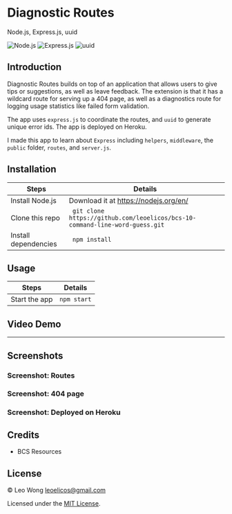 # Diagnostic Routes

Node.js, Express.js, uuid

![Node.js](https://img.shields.io/badge/16.15.0%20LTS-0?label=Node.js&style=for-the-badge&labelColor=white&color=black) ![Express.js](https://img.shields.io/badge/4.18.1-0?label=Express&style=for-the-badge&labelColor=white&color=black) ![uuid](https://img.shields.io/badge/8.3.2-0?label=uuid&style=for-the-badge&labelColor=white&color=black)

## Introduction

Diagnostic Routes builds on top of an application that allows users to give tips or suggestions, as well as leave feedback. The extension is that it has a wildcard route for serving up a 404 page, as well as a diagnostics route for logging usage statistics like failed form validation.

The app uses `express.js` to coordinate the routes, and `uuid` to generate unique error ids. The app is deployed on Heroku.

I made this app to learn about `Express` including `helpers`, `middleware`, the `public` folder, `routes`, and `server.js`.

## Installation

| Steps                | Details                                                                      |
| -------------------- | ---------------------------------------------------------------------------- |
| Install Node.js      | Download it at https://nodejs.org/en/                                        |
| Clone this repo      | ` git clone https://github.com/leoelicos/bcs-10-command-line-word-guess.git` |
| Install dependencies | ` npm install`                                                               |

## Usage

| Steps         | Details     |
| ------------- | ----------- |
| Start the app | `npm start` |

## Video Demo

---

## Screenshots

### Screenshot: Routes

### Screenshot: 404 page

### Screenshot: Deployed on Heroku

## Credits

-  BCS Resources

## License

&copy; Leo Wong <leoelicos@gmail.com>

Licensed under the [MIT License](./LICENSE).
